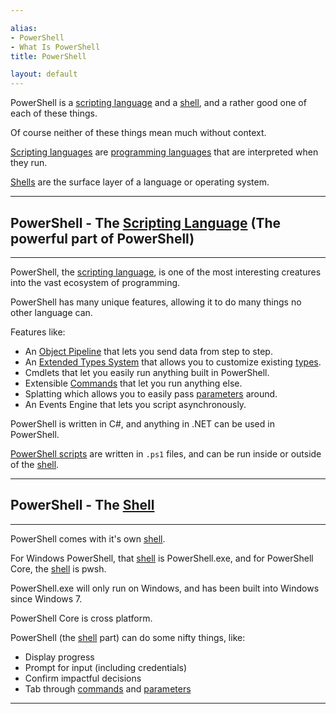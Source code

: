 ```yaml
---

alias: 
- PowerShell
- What Is PowerShell
title: PowerShell

layout: default
---
```


PowerShell is a [scripting language](/Languages/Scripting-Languages) and a [shell](/Shells), and a rather good one of each of these things.

Of course neither of these things mean much without context.

[Scripting languages](/Languages/Scripting-Languages) are [programming languages](/Languages/Programming-Languages) that are interpreted when they run.

[Shells](/Shells) are the surface layer of a language or operating system.

---

## PowerShell - The [Scripting Language](/Languages/Scripting-Languages) (The powerful part of PowerShell)

---


PowerShell, the [scripting language](/Languages/Scripting-Languages), is one of the most interesting creatures into the vast ecosystem of programming.

PowerShell has many unique features, allowing it to do many things no other language can.

Features like:
  * An [Object Pipeline](/PowerShell/Concepts/The-Object-Pipeline) that lets you send data from step to step.
  * An [Extended Types System](/PowerShell/Types/Extending-Types) that allows you to customize existing [types](/PowerShell/Types).
  * Cmdlets that let you easily run anything built in PowerShell.
  * Extensible [Commands](/PowerShell/Commands) that let you run anything else.
  * Splatting which allows you to easily pass [parameters](/PowerShell/Parameters) around.
  * An Events Engine that lets you script asynchronously.

PowerShell is written in C#, and anything in .NET can be used in PowerShell.

[PowerShell scripts](/PowerShell/Scripts) are written in `.ps1` files, and can be run inside or outside of the [shell](/Shells).

---

## PowerShell - The [Shell](/Shells)

---

PowerShell comes with it's own [shell](/Shells).

For Windows PowerShell, that [shell](/Shells) is PowerShell.exe, and for PowerShell Core, the [shell](/Shells) is pwsh.

PowerShell.exe will only run on Windows, and has been built into Windows since Windows 7.

PowerShell Core is cross platform.

PowerShell (the [shell](/Shells) part) can do some nifty things, like:

* Display progress
* Prompt for input (including credentials)
* Confirm impactful decisions
* Tab through [commands](/PowerShell/Commands) and [parameters](/PowerShell/Parameters)

---
